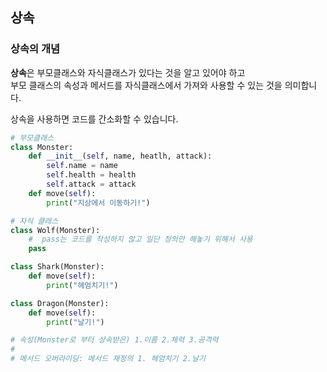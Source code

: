 ## 상속

### 상속의 개념 

**상속**은 부모클래스와 자식클래스가 있다는 것을 알고 있어야 하고  
부모 클래스의 속성과 메서드를 자식클래스에서 가져와 사용할 수 있는 것을 의미합니다.  

상속을 사용하면 코드를 간소화할 수 있습니다.


```Python
# 부모클래스
class Monster:
    def __init__(self, name, heatlh, attack):
        self.name = name 
        self.health = health
        self.attack = attack
    def move(self):
        print("지상에서 이동하기!")

# 자식 클래스
class Wolf(Monster):
    #  pass는 코드를 작성하지 않고 일단 정의만 해놓기 위해서 사용
    pass

class Shark(Monster):
    def move(self):
        print("헤엄치기!")

class Dragon(Monster):
    def move(self):
        print("날기!")

# 속성(Monster로 부터 상속받은) 1.이름 2.체력 3.공격력
# 
# 메서드 오버라이딩: 메서드 재정의 1. 헤엄치기 2.날기 
```

